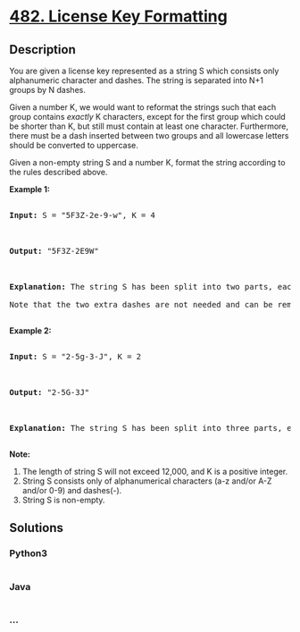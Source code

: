 # [482. License Key Formatting](https://leetcode.com/problems/license-key-formatting)

## Description
<p>You are given a license key represented as a string S which consists only alphanumeric character and dashes. The string is separated into N+1 groups by N dashes.</p>



<p>Given a number K, we would want to reformat the strings such that each group contains <i>exactly</i> K characters, except for the first group which could be shorter than K, but still must contain at least one character. Furthermore, there must be a dash inserted between two groups and all lowercase letters should be converted to uppercase.</p>



<p>Given a non-empty string S and a number K, format the string according to the rules described above.</p>



<p><b>Example 1:</b><br />

<pre>

<b>Input:</b> S = "5F3Z-2e-9-w", K = 4



<b>Output:</b> "5F3Z-2E9W"



<b>Explanation:</b> The string S has been split into two parts, each part has 4 characters.

Note that the two extra dashes are not needed and can be removed.

</pre>

</p>





<p><b>Example 2:</b><br />

<pre>

<b>Input:</b> S = "2-5g-3-J", K = 2



<b>Output:</b> "2-5G-3J"



<b>Explanation:</b> The string S has been split into three parts, each part has 2 characters except the first part as it could be shorter as mentioned above.

</pre>

</p>



<p><b>Note:</b><br>

<ol>

<li>The length of string S will not exceed 12,000, and K is a positive integer.</li>

<li>String S consists only of alphanumerical characters (a-z and/or A-Z and/or 0-9) and dashes(-).</li>

<li>String S is non-empty.</li>

</ol>

</p>


## Solutions


<!-- tabs:start -->

### **Python3**

```python

```

### **Java**

```java

```

### **...**
```

```

<!-- tabs:end -->